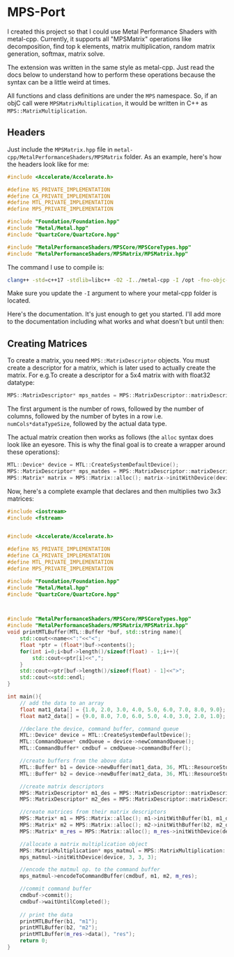 # MPS-Port
I created this project so that I could use Metal Performance Shaders with metal-cpp. Currently, it supports all "MPSMatrix" operations like decomposition, find top k elements, matrix multiplication, random matrix generation, softmax, matrix solve.

The extension was written in the same style as metal-cpp. Just read the docs below to understand how to perform these operations because the syntax can be a little weird at times.

All functions and class definitions are under the `MPS` namespace. So, if an objC call were `MPSMatrixMultiplication`, it would be written in C++ as `MPS::MatrixMultiplication`.


## Headers
Just include the `MPSMatrix.hpp` file in `metal-cpp/MetalPerformanceShaders/MPSMatrix` folder. As an example, here's how the headers look like for me:

```cpp
#include <Accelerate/Accelerate.h>

#define NS_PRIVATE_IMPLEMENTATION
#define CA_PRIVATE_IMPLEMENTATION
#define MTL_PRIVATE_IMPLEMENTATION
#define MPS_PRIVATE_IMPLEMENTATION

#include "Foundation/Foundation.hpp"
#include "Metal/Metal.hpp"
#include "QuartzCore/QuartzCore.hpp"

#include "MetalPerformanceShaders/MPSCore/MPSCoreTypes.hpp"
#include "MetalPerformanceShaders/MPSMatrix/MPSMatrix.hpp"

```
The command I use to compile is:
```zsh
clang++ -std=c++17 -stdlib=libc++ -O2 -I../metal-cpp -I /opt -fno-objc-arc -framework Metal -framework Foundation -framework MetalKit -framework Accelerate -framework MetalPerformanceShaders -g {put your file name here}  -o test.x
```

Make sure you update the `-I` argument to where your metal-cpp folder is located.

Here's the documentation. It's just enough to get you started. I'll add more to the documentation including what works and what doesn't but until then:

## Creating Matrices
To create a matrix, you need `MPS::MatrixDescriptor` objects. You must create a descriptor for a matrix, which is later used to actually create the matrix. For e.g.To create a descriptor for a 5x4 matrix with with float32 datatype:

<!--         static MPS::MatrixDescriptor* matrixDescriptorWithRows(NS::UInteger rows, NS::UInteger columns, NS::UInteger rowBytes, MPS::DataType dataType);
        static MPS::MatrixDescriptor* matrixDescriptorWithRows(NS::UInteger rows, NS::UInteger columns, NS::UInteger matrices, NS::UInteger rowBytes, NS::UInteger matrixBytes, MPS::DataType dataType); -->
```cpp
MPS::MatrixDescriptor* mps_matdes = MPS::MatrixDescriptor::matrixDescriptorWithRows(5, 4, 4*4, MPS::MPSDataTypeFloat32);
```
The first argument is the number of rows, followed by the number of columns, followed by the number of bytes in a row i.e. `numCols*dataTypeSize`, followed by the actual data type.

The actual matrix creation then works as follows (the `alloc` syntax does look like an eyesore. This is why the final goal is to create a wrapper around these operations):
```cpp
MTL::Device* device = MTL::CreateSystemDefaultDevice();
MPS::MatrixDescriptor* mps_matdes = MPS::MatrixDescriptor::matrixDescriptorWithRows(5, 4, 4*4, MPS::MPSDataTypeFloat32);
MPS::Matrix* matrix = MPS::Matrix::alloc(); matrix->initWithDevice(device, mps_matdes);
```

Now, here's a complete example that declares and then multiplies two 3x3 matrices:

```cpp
#include <iostream>
#include <fstream>


#include <Accelerate/Accelerate.h>

#define NS_PRIVATE_IMPLEMENTATION
#define CA_PRIVATE_IMPLEMENTATION
#define MTL_PRIVATE_IMPLEMENTATION
#define MPS_PRIVATE_IMPLEMENTATION

#include "Foundation/Foundation.hpp"
#include "Metal/Metal.hpp"
#include "QuartzCore/QuartzCore.hpp"



#include "MetalPerformanceShaders/MPSCore/MPSCoreTypes.hpp"
#include "MetalPerformanceShaders/MPSMatrix/MPSMatrix.hpp"
void printMTLBuffer(MTL::Buffer *buf, std::string name){
    std::cout<<name<<":"<<"<";
    float *ptr = (float*)buf->contents();
    for(int i=0;i<buf->length()/sizeof(float) - 1;i++){
        std::cout<<ptr[i]<<",";
    }
    std::cout<<ptr[buf->length()/sizeof(float) - 1]<<">";
    std::cout<<std::endl;
}

int main(){
    // add the data to an array
    float mat1_data[] = {1.0, 2.0, 3.0, 4.0, 5.0, 6.0, 7.0, 8.0, 9.0};
    float mat2_data[] = {9.0, 8.0, 7.0, 6.0, 5.0, 4.0, 3.0, 2.0, 1.0};

    //declare the device, command buffer, command queue
    MTL::Device* device = MTL::CreateSystemDefaultDevice();
    MTL::CommandQueue* cmdQueue = device->newCommandQueue();
    MTL::CommandBuffer* cmdbuf = cmdQueue->commandBuffer();

    //create buffers from the above data
    MTL::Buffer* b1 = device->newBuffer(mat1_data, 36, MTL::ResourceStorageModeShared);
    MTL::Buffer* b2 = device->newBuffer(mat2_data, 36, MTL::ResourceStorageModeShared);

    //create matrix descriptors
    MPS::MatrixDescriptor* m1_des = MPS::MatrixDescriptor::matrixDescriptorWithRows(3,3,12,MPS::MPSDataTypeFloat32);
    MPS::MatrixDescriptor* m2_des = MPS::MatrixDescriptor::matrixDescriptorWithRows(3,3,12,MPS::MPSDataTypeFloat32);

    //create matrices from their matrix descriptors
    MPS::Matrix* m1 = MPS::Matrix::alloc(); m1->initWithBuffer(b1, m1_des);
    MPS::Matrix* m2 = MPS::Matrix::alloc(); m2->initWithBuffer(b2, m2_des);
    MPS::Matrix* m_res = MPS::Matrix::alloc(); m_res->initWithDevice(device, MPS::MatrixDescriptor::matrixDescriptorWithRows(3,3,12,MPS::MPSDataTypeFloat32));

    //allocate a matrix multiplication object
    MPS::MatrixMultiplication* mps_matmul = MPS::MatrixMultiplication::alloc();
    mps_matmul->initWithDevice(device, 3, 3, 3);

    //encode the matmul op. to the command buffer
    mps_matmul->encodeToCommandBuffer(cmdbuf, m1, m2, m_res);

    //commit command buffer
    cmdbuf->commit();
    cmdbuf->waitUntilCompleted();
    
    // print the data
    printMTLBuffer(b1, "m1");
    printMTLBuffer(b2, "m2");
    printMTLBuffer(m_res->data(), "res");
    return 0;
}

```




